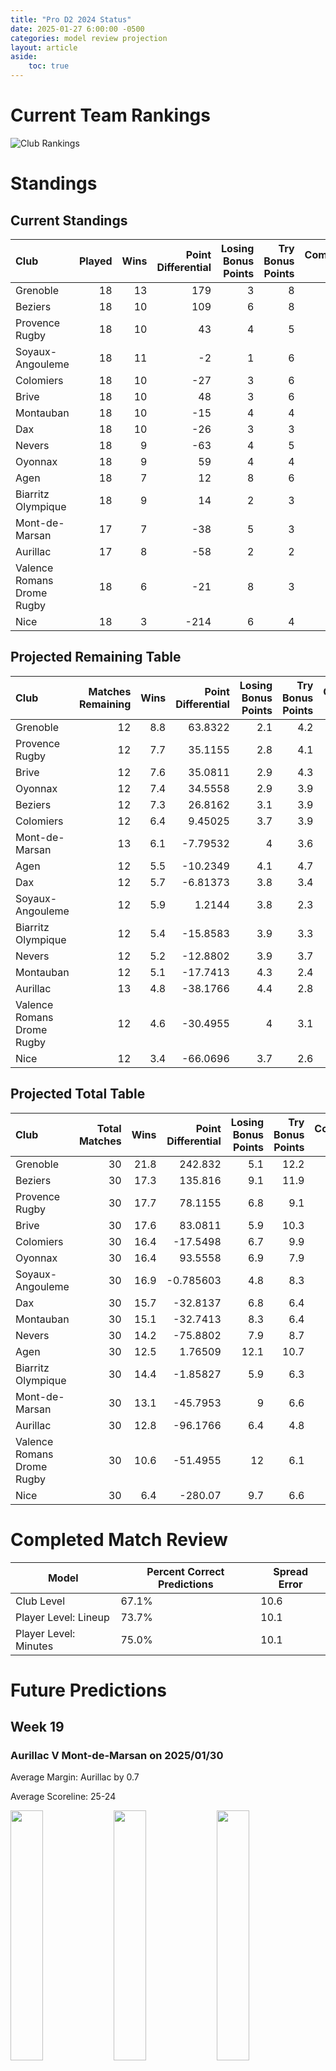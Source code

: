 ```yaml
---  
title: "Pro D2 2024 Status"  
date: 2025-01-27 6:00:00 -0500  
categories: model review projection  
layout: article  
aside:  
    toc: true  
---
```

# Current Team Rankings


![Club Rankings](plots/rankings_Pro-D2-2024.png)
# Standings

## Current Standings


| Club                       |   Played |   Wins |   Point Differential |   Losing Bonus Points |   Try Bonus Points |   Competition Points |
|:---------------------------|---------:|-------:|---------------------:|----------------------:|-------------------:|---------------------:|
| Grenoble                   |       18 |     13 |                  179 |                     3 |                  8 |                   63 |
| Beziers                    |       18 |     10 |                  109 |                     6 |                  8 |                   54 |
| Provence Rugby             |       18 |     10 |                   43 |                     4 |                  5 |                   51 |
| Soyaux-Angouleme           |       18 |     11 |                   -2 |                     1 |                  6 |                   51 |
| Colomiers                  |       18 |     10 |                  -27 |                     3 |                  6 |                   51 |
| Brive                      |       18 |     10 |                   48 |                     3 |                  6 |                   49 |
| Montauban                  |       18 |     10 |                  -15 |                     4 |                  4 |                   48 |
| Dax                        |       18 |     10 |                  -26 |                     3 |                  3 |                   46 |
| Nevers                     |       18 |      9 |                  -63 |                     4 |                  5 |                   45 |
| Oyonnax                    |       18 |      9 |                   59 |                     4 |                  4 |                   44 |
| Agen                       |       18 |      7 |                   12 |                     8 |                  6 |                   42 |
| Biarritz Olympique         |       18 |      9 |                   14 |                     2 |                  3 |                   41 |
| Mont-de-Marsan             |       17 |      7 |                  -38 |                     5 |                  3 |                   36 |
| Aurillac                   |       17 |      8 |                  -58 |                     2 |                  2 |                   36 |
| Valence Romans Drome Rugby |       18 |      6 |                  -21 |                     8 |                  3 |                   35 |
| Nice                       |       18 |      3 |                 -214 |                     6 |                  4 |                   22 |



## Projected Remaining Table


| Club                       |   Matches Remaining |   Wins |   Point Differential |   Losing Bonus Points |   Try Bonus Points |   Competition Points |
|:---------------------------|--------------------:|-------:|---------------------:|----------------------:|-------------------:|---------------------:|
| Grenoble                   |                  12 |    8.8 |             63.8322  |                   2.1 |                4.2 |                 41.5 |
| Provence Rugby             |                  12 |    7.7 |             35.1155  |                   2.8 |                4.1 |                 37.8 |
| Brive                      |                  12 |    7.6 |             35.0811  |                   2.9 |                4.3 |                 37.8 |
| Oyonnax                    |                  12 |    7.4 |             34.5558  |                   2.9 |                3.9 |                 36.6 |
| Beziers                    |                  12 |    7.3 |             26.8162  |                   3.1 |                3.9 |                 36   |
| Colomiers                  |                  12 |    6.4 |              9.45025 |                   3.7 |                3.9 |                 33   |
| Mont-de-Marsan             |                  13 |    6.1 |             -7.79532 |                   4   |                3.6 |                 32.2 |
| Agen                       |                  12 |    5.5 |            -10.2349  |                   4.1 |                4.7 |                 30.9 |
| Dax                        |                  12 |    5.7 |             -6.81373 |                   3.8 |                3.4 |                 29.8 |
| Soyaux-Angouleme           |                  12 |    5.9 |              1.2144  |                   3.8 |                2.3 |                 29.6 |
| Biarritz Olympique         |                  12 |    5.4 |            -15.8583  |                   3.9 |                3.3 |                 28.8 |
| Nevers                     |                  12 |    5.2 |            -12.8802  |                   3.9 |                3.7 |                 28.5 |
| Montauban                  |                  12 |    5.1 |            -17.7413  |                   4.3 |                2.4 |                 27   |
| Aurillac                   |                  13 |    4.8 |            -38.1766  |                   4.4 |                2.8 |                 26.6 |
| Valence Romans Drome Rugby |                  12 |    4.6 |            -30.4955  |                   4   |                3.1 |                 25.4 |
| Nice                       |                  12 |    3.4 |            -66.0696  |                   3.7 |                2.6 |                 19.9 |



## Projected Total Table


| Club                       |   Total Matches |   Wins |   Point Differential |   Losing Bonus Points |   Try Bonus Points |   Competition Points |
|:---------------------------|----------------:|-------:|---------------------:|----------------------:|-------------------:|---------------------:|
| Grenoble                   |              30 |   21.8 |           242.832    |                   5.1 |               12.2 |                104.5 |
| Beziers                    |              30 |   17.3 |           135.816    |                   9.1 |               11.9 |                 90   |
| Provence Rugby             |              30 |   17.7 |            78.1155   |                   6.8 |                9.1 |                 88.8 |
| Brive                      |              30 |   17.6 |            83.0811   |                   5.9 |               10.3 |                 86.8 |
| Colomiers                  |              30 |   16.4 |           -17.5498   |                   6.7 |                9.9 |                 84   |
| Oyonnax                    |              30 |   16.4 |            93.5558   |                   6.9 |                7.9 |                 80.6 |
| Soyaux-Angouleme           |              30 |   16.9 |            -0.785603 |                   4.8 |                8.3 |                 80.6 |
| Dax                        |              30 |   15.7 |           -32.8137   |                   6.8 |                6.4 |                 75.8 |
| Montauban                  |              30 |   15.1 |           -32.7413   |                   8.3 |                6.4 |                 75   |
| Nevers                     |              30 |   14.2 |           -75.8802   |                   7.9 |                8.7 |                 73.5 |
| Agen                       |              30 |   12.5 |             1.76509  |                  12.1 |               10.7 |                 72.9 |
| Biarritz Olympique         |              30 |   14.4 |            -1.85827  |                   5.9 |                6.3 |                 69.8 |
| Mont-de-Marsan             |              30 |   13.1 |           -45.7953   |                   9   |                6.6 |                 68.2 |
| Aurillac                   |              30 |   12.8 |           -96.1766   |                   6.4 |                4.8 |                 62.6 |
| Valence Romans Drome Rugby |              30 |   10.6 |           -51.4955   |                  12   |                6.1 |                 60.4 |
| Nice                       |              30 |    6.4 |          -280.07     |                   9.7 |                6.6 |                 41.9 |



# Completed Match Review


| Model | Percent Correct Predictions | Spread Error |
| ------ | ------ | ------ |
| Club Level | 67.1% | 10.6 |
| Player Level: Lineup | 73.7% | 10.1 |
| Player Level: Minutes | 75.0% | 10.1 |


# Future Predictions

## Week 19

### Aurillac V Mont-de-Marsan on 2025/01/30


Average Margin: Aurillac by 0.7

Average Scoreline: 25-24

<p float="left">
<img src="plots/performances_2025-01-30-Aurillac_V_Mont-de-Marsan.png" width="32%" />
<img src="plots/resultbar_2025-01-30-Aurillac_V_Mont-de-Marsan.png" width="32%" />
<img src="plots/spreads_2025-01-30-Aurillac_V_Mont-de-Marsan.png" width="32%" />
</p>

## Week 20

### Biarritz Olympique V Mont-de-Marsan on 2025/02/06


Average Margin: Biarritz Olympique by 2.7

Average Scoreline: 26-23

<p float="left">
<img src="plots/performances_2025-02-06-BiarritzOlympique_V_Mont-de-Marsan.png" width="32%" />
<img src="plots/resultbar_2025-02-06-BiarritzOlympique_V_Mont-de-Marsan.png" width="32%" />
<img src="plots/spreads_2025-02-06-BiarritzOlympique_V_Mont-de-Marsan.png" width="32%" />
</p>

### Colomiers V Grenoble on 2025/02/07


Average Margin: Grenoble by 1.1

Average Scoreline: 33-31

<p float="left">
<img src="plots/performances_2025-02-07-Colomiers_V_Grenoble.png" width="32%" />
<img src="plots/resultbar_2025-02-07-Colomiers_V_Grenoble.png" width="32%" />
<img src="plots/spreads_2025-02-07-Colomiers_V_Grenoble.png" width="32%" />
</p>

### Brive V Soyaux-Angouleme on 2025/02/07


Average Margin: Brive by 6.3

Average Scoreline: 30-24

<p float="left">
<img src="plots/performances_2025-02-07-Brive_V_Soyaux-Angouleme.png" width="32%" />
<img src="plots/resultbar_2025-02-07-Brive_V_Soyaux-Angouleme.png" width="32%" />
<img src="plots/spreads_2025-02-07-Brive_V_Soyaux-Angouleme.png" width="32%" />
</p>

### Beziers V Oyonnax on 2025/02/07


Average Margin: Beziers by 3.7

Average Scoreline: 28-24

<p float="left">
<img src="plots/performances_2025-02-07-Beziers_V_Oyonnax.png" width="32%" />
<img src="plots/resultbar_2025-02-07-Beziers_V_Oyonnax.png" width="32%" />
<img src="plots/spreads_2025-02-07-Beziers_V_Oyonnax.png" width="32%" />
</p>

### Montauban V Agen on 2025/02/07


Average Margin: Montauban by 2.4

Average Scoreline: 31-29

<p float="left">
<img src="plots/performances_2025-02-07-Montauban_V_Agen.png" width="32%" />
<img src="plots/resultbar_2025-02-07-Montauban_V_Agen.png" width="32%" />
<img src="plots/spreads_2025-02-07-Montauban_V_Agen.png" width="32%" />
</p>

### Provence Rugby V Nevers on 2025/02/07


Average Margin: Provence Rugby by 7.7

Average Scoreline: 29-21

<p float="left">
<img src="plots/performances_2025-02-07-ProvenceRugby_V_Nevers.png" width="32%" />
<img src="plots/resultbar_2025-02-07-ProvenceRugby_V_Nevers.png" width="32%" />
<img src="plots/spreads_2025-02-07-ProvenceRugby_V_Nevers.png" width="32%" />
</p>

### Dax V Valence Romans Drome Rugby on 2025/02/07


Average Margin: Dax by 5.3

Average Scoreline: 30-24

<p float="left">
<img src="plots/performances_2025-02-07-Dax_V_ValenceRomansDromeRugby.png" width="32%" />
<img src="plots/resultbar_2025-02-07-Dax_V_ValenceRomansDromeRugby.png" width="32%" />
<img src="plots/spreads_2025-02-07-Dax_V_ValenceRomansDromeRugby.png" width="32%" />
</p>

### Nice V Aurillac on 2025/02/07


Average Margin: Nice by 1.5

Average Scoreline: 27-25

<p float="left">
<img src="plots/performances_2025-02-07-Nice_V_Aurillac.png" width="32%" />
<img src="plots/resultbar_2025-02-07-Nice_V_Aurillac.png" width="32%" />
<img src="plots/spreads_2025-02-07-Nice_V_Aurillac.png" width="32%" />
</p>

## Week 21

### Brive V Nice on 2025/02/14


Average Margin: Brive by 11.8

Average Scoreline: 35-23

<p float="left">
<img src="plots/performances_2025-02-14-Brive_V_Nice.png" width="32%" />
<img src="plots/resultbar_2025-02-14-Brive_V_Nice.png" width="32%" />
<img src="plots/spreads_2025-02-14-Brive_V_Nice.png" width="32%" />
</p>

### Grenoble V Aurillac on 2025/02/14


Average Margin: Grenoble by 11.2

Average Scoreline: 36-25

<p float="left">
<img src="plots/performances_2025-02-14-Grenoble_V_Aurillac.png" width="32%" />
<img src="plots/resultbar_2025-02-14-Grenoble_V_Aurillac.png" width="32%" />
<img src="plots/spreads_2025-02-14-Grenoble_V_Aurillac.png" width="32%" />
</p>

### Agen V Beziers on 2025/02/14


Average Margin: Agen by 0.8

Average Scoreline: 31-30

<p float="left">
<img src="plots/performances_2025-02-14-Agen_V_Beziers.png" width="32%" />
<img src="plots/resultbar_2025-02-14-Agen_V_Beziers.png" width="32%" />
<img src="plots/spreads_2025-02-14-Agen_V_Beziers.png" width="32%" />
</p>

### Mont-de-Marsan V Provence Rugby on 2025/02/14


Average Margin: Mont-de-Marsan by 1.9

Average Scoreline: 30-29

<p float="left">
<img src="plots/performances_2025-02-14-Mont-de-Marsan_V_ProvenceRugby.png" width="32%" />
<img src="plots/resultbar_2025-02-14-Mont-de-Marsan_V_ProvenceRugby.png" width="32%" />
<img src="plots/spreads_2025-02-14-Mont-de-Marsan_V_ProvenceRugby.png" width="32%" />
</p>

### Oyonnax V Dax on 2025/02/14


Average Margin: Oyonnax by 8.1

Average Scoreline: 33-25

<p float="left">
<img src="plots/performances_2025-02-14-Oyonnax_V_Dax.png" width="32%" />
<img src="plots/resultbar_2025-02-14-Oyonnax_V_Dax.png" width="32%" />
<img src="plots/spreads_2025-02-14-Oyonnax_V_Dax.png" width="32%" />
</p>

### Montauban V Nevers on 2025/02/14


Average Margin: Montauban by 2.6

Average Scoreline: 28-25

<p float="left">
<img src="plots/performances_2025-02-14-Montauban_V_Nevers.png" width="32%" />
<img src="plots/resultbar_2025-02-14-Montauban_V_Nevers.png" width="32%" />
<img src="plots/spreads_2025-02-14-Montauban_V_Nevers.png" width="32%" />
</p>

### Soyaux-Angouleme V Colomiers on 2025/02/14


Average Margin: Soyaux-Angouleme by 4.4

Average Scoreline: 29-25

<p float="left">
<img src="plots/performances_2025-02-14-Soyaux-Angouleme_V_Colomiers.png" width="32%" />
<img src="plots/resultbar_2025-02-14-Soyaux-Angouleme_V_Colomiers.png" width="32%" />
<img src="plots/spreads_2025-02-14-Soyaux-Angouleme_V_Colomiers.png" width="32%" />
</p>

### Valence Romans Drome Rugby V Biarritz Olympique on 2025/02/14


Average Margin: Valence Romans Drome Rugby by 3.8

Average Scoreline: 31-27

<p float="left">
<img src="plots/performances_2025-02-14-ValenceRomansDromeRugby_V_BiarritzOlympique.png" width="32%" />
<img src="plots/resultbar_2025-02-14-ValenceRomansDromeRugby_V_BiarritzOlympique.png" width="32%" />
<img src="plots/spreads_2025-02-14-ValenceRomansDromeRugby_V_BiarritzOlympique.png" width="32%" />
</p>

## Week 22

### Colomiers V Mont-de-Marsan on 2025/02/21


Average Margin: Colomiers by 3.9

Average Scoreline: 29-25

<p float="left">
<img src="plots/performances_2025-02-21-Colomiers_V_Mont-de-Marsan.png" width="32%" />
<img src="plots/resultbar_2025-02-21-Colomiers_V_Mont-de-Marsan.png" width="32%" />
<img src="plots/spreads_2025-02-21-Colomiers_V_Mont-de-Marsan.png" width="32%" />
</p>

### Beziers V Valence Romans Drome Rugby on 2025/02/21


Average Margin: Beziers by 7.9

Average Scoreline: 31-23

<p float="left">
<img src="plots/performances_2025-02-21-Beziers_V_ValenceRomansDromeRugby.png" width="32%" />
<img src="plots/resultbar_2025-02-21-Beziers_V_ValenceRomansDromeRugby.png" width="32%" />
<img src="plots/spreads_2025-02-21-Beziers_V_ValenceRomansDromeRugby.png" width="32%" />
</p>

### Aurillac V Agen on 2025/02/21


Average Margin: Aurillac by 1.5

Average Scoreline: 28-27

<p float="left">
<img src="plots/performances_2025-02-21-Aurillac_V_Agen.png" width="32%" />
<img src="plots/resultbar_2025-02-21-Aurillac_V_Agen.png" width="32%" />
<img src="plots/spreads_2025-02-21-Aurillac_V_Agen.png" width="32%" />
</p>

### Biarritz Olympique V Brive on 2025/02/21


Average Margin: Brive by 0.2

Average Scoreline: 28-27

<p float="left">
<img src="plots/performances_2025-02-21-BiarritzOlympique_V_Brive.png" width="32%" />
<img src="plots/resultbar_2025-02-21-BiarritzOlympique_V_Brive.png" width="32%" />
<img src="plots/spreads_2025-02-21-BiarritzOlympique_V_Brive.png" width="32%" />
</p>

### Provence Rugby V Soyaux-Angouleme on 2025/02/21


Average Margin: Provence Rugby by 6.2

Average Scoreline: 27-21

<p float="left">
<img src="plots/performances_2025-02-21-ProvenceRugby_V_Soyaux-Angouleme.png" width="32%" />
<img src="plots/resultbar_2025-02-21-ProvenceRugby_V_Soyaux-Angouleme.png" width="32%" />
<img src="plots/spreads_2025-02-21-ProvenceRugby_V_Soyaux-Angouleme.png" width="32%" />
</p>

### Dax V Grenoble on 2025/02/21


Average Margin: Grenoble by 2.2

Average Scoreline: 34-32

<p float="left">
<img src="plots/performances_2025-02-21-Dax_V_Grenoble.png" width="32%" />
<img src="plots/resultbar_2025-02-21-Dax_V_Grenoble.png" width="32%" />
<img src="plots/spreads_2025-02-21-Dax_V_Grenoble.png" width="32%" />
</p>

### Nevers V Oyonnax on 2025/02/21


Average Margin: Nevers by 0.3

Average Scoreline: 25-24

<p float="left">
<img src="plots/performances_2025-02-21-Nevers_V_Oyonnax.png" width="32%" />
<img src="plots/resultbar_2025-02-21-Nevers_V_Oyonnax.png" width="32%" />
<img src="plots/spreads_2025-02-21-Nevers_V_Oyonnax.png" width="32%" />
</p>

### Nice V Montauban on 2025/02/21


Average Margin: Nice by 0.9

Average Scoreline: 28-27

<p float="left">
<img src="plots/performances_2025-02-21-Nice_V_Montauban.png" width="32%" />
<img src="plots/resultbar_2025-02-21-Nice_V_Montauban.png" width="32%" />
<img src="plots/spreads_2025-02-21-Nice_V_Montauban.png" width="32%" />
</p>

## Week 23

### Montauban V Provence Rugby on 2025/02/28


Average Margin: Provence Rugby by 1.0

Average Scoreline: 27-26

<p float="left">
<img src="plots/performances_2025-02-28-Montauban_V_ProvenceRugby.png" width="32%" />
<img src="plots/resultbar_2025-02-28-Montauban_V_ProvenceRugby.png" width="32%" />
<img src="plots/spreads_2025-02-28-Montauban_V_ProvenceRugby.png" width="32%" />
</p>

### Dax V Nevers on 2025/02/28


Average Margin: Dax by 3.2

Average Scoreline: 23-20

<p float="left">
<img src="plots/performances_2025-02-28-Dax_V_Nevers.png" width="32%" />
<img src="plots/resultbar_2025-02-28-Dax_V_Nevers.png" width="32%" />
<img src="plots/spreads_2025-02-28-Dax_V_Nevers.png" width="32%" />
</p>

### Agen V Valence Romans Drome Rugby on 2025/02/28


Average Margin: Agen by 5.2

Average Scoreline: 31-26

<p float="left">
<img src="plots/performances_2025-02-28-Agen_V_ValenceRomansDromeRugby.png" width="32%" />
<img src="plots/resultbar_2025-02-28-Agen_V_ValenceRomansDromeRugby.png" width="32%" />
<img src="plots/spreads_2025-02-28-Agen_V_ValenceRomansDromeRugby.png" width="32%" />
</p>

### Soyaux-Angouleme V Aurillac on 2025/02/28


Average Margin: Soyaux-Angouleme by 6.6

Average Scoreline: 29-22

<p float="left">
<img src="plots/performances_2025-02-28-Soyaux-Angouleme_V_Aurillac.png" width="32%" />
<img src="plots/resultbar_2025-02-28-Soyaux-Angouleme_V_Aurillac.png" width="32%" />
<img src="plots/spreads_2025-02-28-Soyaux-Angouleme_V_Aurillac.png" width="32%" />
</p>

### Grenoble V Beziers on 2025/02/28


Average Margin: Grenoble by 6.0

Average Scoreline: 29-23

<p float="left">
<img src="plots/performances_2025-02-28-Grenoble_V_Beziers.png" width="32%" />
<img src="plots/resultbar_2025-02-28-Grenoble_V_Beziers.png" width="32%" />
<img src="plots/spreads_2025-02-28-Grenoble_V_Beziers.png" width="32%" />
</p>

### Oyonnax V Biarritz Olympique on 2025/02/28


Average Margin: Oyonnax by 8.5

Average Scoreline: 36-27

<p float="left">
<img src="plots/performances_2025-02-28-Oyonnax_V_BiarritzOlympique.png" width="32%" />
<img src="plots/resultbar_2025-02-28-Oyonnax_V_BiarritzOlympique.png" width="32%" />
<img src="plots/spreads_2025-02-28-Oyonnax_V_BiarritzOlympique.png" width="32%" />
</p>

### Colomiers V Brive on 2025/02/28


Average Margin: Colomiers by 2.0

Average Scoreline: 28-26

<p float="left">
<img src="plots/performances_2025-02-28-Colomiers_V_Brive.png" width="32%" />
<img src="plots/resultbar_2025-02-28-Colomiers_V_Brive.png" width="32%" />
<img src="plots/spreads_2025-02-28-Colomiers_V_Brive.png" width="32%" />
</p>

### Mont-de-Marsan V Nice on 2025/02/28


Average Margin: Mont-de-Marsan by 9.3

Average Scoreline: 34-24

<p float="left">
<img src="plots/performances_2025-02-28-Mont-de-Marsan_V_Nice.png" width="32%" />
<img src="plots/resultbar_2025-02-28-Mont-de-Marsan_V_Nice.png" width="32%" />
<img src="plots/spreads_2025-02-28-Mont-de-Marsan_V_Nice.png" width="32%" />
</p>

## Week 24

### Beziers V Nevers on 2025/03/07


Average Margin: Beziers by 6.5

Average Scoreline: 31-24

<p float="left">
<img src="plots/performances_2025-03-07-Beziers_V_Nevers.png" width="32%" />
<img src="plots/resultbar_2025-03-07-Beziers_V_Nevers.png" width="32%" />
<img src="plots/spreads_2025-03-07-Beziers_V_Nevers.png" width="32%" />
</p>

### Provence Rugby V Colomiers on 2025/03/07


Average Margin: Provence Rugby by 5.9

Average Scoreline: 33-27

<p float="left">
<img src="plots/performances_2025-03-07-ProvenceRugby_V_Colomiers.png" width="32%" />
<img src="plots/resultbar_2025-03-07-ProvenceRugby_V_Colomiers.png" width="32%" />
<img src="plots/spreads_2025-03-07-ProvenceRugby_V_Colomiers.png" width="32%" />
</p>

### Soyaux-Angouleme V Grenoble on 2025/03/07


Average Margin: Grenoble by 1.0

Average Scoreline: 32-31

<p float="left">
<img src="plots/performances_2025-03-07-Soyaux-Angouleme_V_Grenoble.png" width="32%" />
<img src="plots/resultbar_2025-03-07-Soyaux-Angouleme_V_Grenoble.png" width="32%" />
<img src="plots/spreads_2025-03-07-Soyaux-Angouleme_V_Grenoble.png" width="32%" />
</p>

### Oyonnax V Montauban on 2025/03/07


Average Margin: Oyonnax by 9.5

Average Scoreline: 38-28

<p float="left">
<img src="plots/performances_2025-03-07-Oyonnax_V_Montauban.png" width="32%" />
<img src="plots/resultbar_2025-03-07-Oyonnax_V_Montauban.png" width="32%" />
<img src="plots/spreads_2025-03-07-Oyonnax_V_Montauban.png" width="32%" />
</p>

### Brive V Mont-de-Marsan on 2025/03/07


Average Margin: Brive by 7.0

Average Scoreline: 37-30

<p float="left">
<img src="plots/performances_2025-03-07-Brive_V_Mont-de-Marsan.png" width="32%" />
<img src="plots/resultbar_2025-03-07-Brive_V_Mont-de-Marsan.png" width="32%" />
<img src="plots/spreads_2025-03-07-Brive_V_Mont-de-Marsan.png" width="32%" />
</p>

### Biarritz Olympique V Dax on 2025/03/07


Average Margin: Biarritz Olympique by 2.7

Average Scoreline: 28-26

<p float="left">
<img src="plots/performances_2025-03-07-BiarritzOlympique_V_Dax.png" width="32%" />
<img src="plots/resultbar_2025-03-07-BiarritzOlympique_V_Dax.png" width="32%" />
<img src="plots/spreads_2025-03-07-BiarritzOlympique_V_Dax.png" width="32%" />
</p>

### Nice V Agen on 2025/03/07


Average Margin: Agen by 0.8

Average Scoreline: 32-31

<p float="left">
<img src="plots/performances_2025-03-07-Nice_V_Agen.png" width="32%" />
<img src="plots/resultbar_2025-03-07-Nice_V_Agen.png" width="32%" />
<img src="plots/spreads_2025-03-07-Nice_V_Agen.png" width="32%" />
</p>

### Valence Romans Drome Rugby V Aurillac on 2025/03/07


Average Margin: Valence Romans Drome Rugby by 4.8

Average Scoreline: 29-24

<p float="left">
<img src="plots/performances_2025-03-07-ValenceRomansDromeRugby_V_Aurillac.png" width="32%" />
<img src="plots/resultbar_2025-03-07-ValenceRomansDromeRugby_V_Aurillac.png" width="32%" />
<img src="plots/spreads_2025-03-07-ValenceRomansDromeRugby_V_Aurillac.png" width="32%" />
</p>

## Week 25

### Nevers V Nice on 2025/03/28


Average Margin: Nevers by 8.9

Average Scoreline: 36-27

<p float="left">
<img src="plots/performances_2025-03-28-Nevers_V_Nice.png" width="32%" />
<img src="plots/resultbar_2025-03-28-Nevers_V_Nice.png" width="32%" />
<img src="plots/spreads_2025-03-28-Nevers_V_Nice.png" width="32%" />
</p>

### Valence Romans Drome Rugby V Provence Rugby on 2025/03/28


Average Margin: Provence Rugby by 0.8

Average Scoreline: 28-27

<p float="left">
<img src="plots/performances_2025-03-28-ValenceRomansDromeRugby_V_ProvenceRugby.png" width="32%" />
<img src="plots/resultbar_2025-03-28-ValenceRomansDromeRugby_V_ProvenceRugby.png" width="32%" />
<img src="plots/spreads_2025-03-28-ValenceRomansDromeRugby_V_ProvenceRugby.png" width="32%" />
</p>

### Dax V Beziers on 2025/03/28


Average Margin: Dax by 0.9

Average Scoreline: 28-27

<p float="left">
<img src="plots/performances_2025-03-28-Dax_V_Beziers.png" width="32%" />
<img src="plots/resultbar_2025-03-28-Dax_V_Beziers.png" width="32%" />
<img src="plots/spreads_2025-03-28-Dax_V_Beziers.png" width="32%" />
</p>

### Montauban V Brive on 2025/03/28


Average Margin: Brive by 1.5

Average Scoreline: 29-27

<p float="left">
<img src="plots/performances_2025-03-28-Montauban_V_Brive.png" width="32%" />
<img src="plots/resultbar_2025-03-28-Montauban_V_Brive.png" width="32%" />
<img src="plots/spreads_2025-03-28-Montauban_V_Brive.png" width="32%" />
</p>

### Mont-de-Marsan V Soyaux-Angouleme on 2025/03/28


Average Margin: Mont-de-Marsan by 3.9

Average Scoreline: 29-25

<p float="left">
<img src="plots/performances_2025-03-28-Mont-de-Marsan_V_Soyaux-Angouleme.png" width="32%" />
<img src="plots/resultbar_2025-03-28-Mont-de-Marsan_V_Soyaux-Angouleme.png" width="32%" />
<img src="plots/spreads_2025-03-28-Mont-de-Marsan_V_Soyaux-Angouleme.png" width="32%" />
</p>

### Agen V Grenoble on 2025/03/28


Average Margin: Grenoble by 2.7

Average Scoreline: 33-30

<p float="left">
<img src="plots/performances_2025-03-28-Agen_V_Grenoble.png" width="32%" />
<img src="plots/resultbar_2025-03-28-Agen_V_Grenoble.png" width="32%" />
<img src="plots/spreads_2025-03-28-Agen_V_Grenoble.png" width="32%" />
</p>

### Colomiers V Oyonnax on 2025/03/28


Average Margin: Colomiers by 1.1

Average Scoreline: 26-25

<p float="left">
<img src="plots/performances_2025-03-28-Colomiers_V_Oyonnax.png" width="32%" />
<img src="plots/resultbar_2025-03-28-Colomiers_V_Oyonnax.png" width="32%" />
<img src="plots/spreads_2025-03-28-Colomiers_V_Oyonnax.png" width="32%" />
</p>

### Aurillac V Biarritz Olympique on 2025/03/28


Average Margin: Aurillac by 2.8

Average Scoreline: 27-24

<p float="left">
<img src="plots/performances_2025-03-28-Aurillac_V_BiarritzOlympique.png" width="32%" />
<img src="plots/resultbar_2025-03-28-Aurillac_V_BiarritzOlympique.png" width="32%" />
<img src="plots/spreads_2025-03-28-Aurillac_V_BiarritzOlympique.png" width="32%" />
</p>

## Week 26

### Brive V Valence Romans Drome Rugby on 2025/04/04


Average Margin: Brive by 7.9

Average Scoreline: 37-29

<p float="left">
<img src="plots/performances_2025-04-04-Brive_V_ValenceRomansDromeRugby.png" width="32%" />
<img src="plots/resultbar_2025-04-04-Brive_V_ValenceRomansDromeRugby.png" width="32%" />
<img src="plots/spreads_2025-04-04-Brive_V_ValenceRomansDromeRugby.png" width="32%" />
</p>

### Biarritz Olympique V Montauban on 2025/04/04


Average Margin: Biarritz Olympique by 4.5

Average Scoreline: 32-28

<p float="left">
<img src="plots/performances_2025-04-04-BiarritzOlympique_V_Montauban.png" width="32%" />
<img src="plots/resultbar_2025-04-04-BiarritzOlympique_V_Montauban.png" width="32%" />
<img src="plots/spreads_2025-04-04-BiarritzOlympique_V_Montauban.png" width="32%" />
</p>

### Oyonnax V Agen on 2025/04/04


Average Margin: Oyonnax by 7.9

Average Scoreline: 38-30

<p float="left">
<img src="plots/performances_2025-04-04-Oyonnax_V_Agen.png" width="32%" />
<img src="plots/resultbar_2025-04-04-Oyonnax_V_Agen.png" width="32%" />
<img src="plots/spreads_2025-04-04-Oyonnax_V_Agen.png" width="32%" />
</p>

### Beziers V Aurillac on 2025/04/04


Average Margin: Beziers by 9.4

Average Scoreline: 38-28

<p float="left">
<img src="plots/performances_2025-04-04-Beziers_V_Aurillac.png" width="32%" />
<img src="plots/resultbar_2025-04-04-Beziers_V_Aurillac.png" width="32%" />
<img src="plots/spreads_2025-04-04-Beziers_V_Aurillac.png" width="32%" />
</p>

### Soyaux-Angouleme V Nice on 2025/04/04


Average Margin: Soyaux-Angouleme by 9.5

Average Scoreline: 39-30

<p float="left">
<img src="plots/performances_2025-04-04-Soyaux-Angouleme_V_Nice.png" width="32%" />
<img src="plots/resultbar_2025-04-04-Soyaux-Angouleme_V_Nice.png" width="32%" />
<img src="plots/spreads_2025-04-04-Soyaux-Angouleme_V_Nice.png" width="32%" />
</p>

### Provence Rugby V Dax on 2025/04/04


Average Margin: Provence Rugby by 7.2

Average Scoreline: 34-27

<p float="left">
<img src="plots/performances_2025-04-04-ProvenceRugby_V_Dax.png" width="32%" />
<img src="plots/resultbar_2025-04-04-ProvenceRugby_V_Dax.png" width="32%" />
<img src="plots/spreads_2025-04-04-ProvenceRugby_V_Dax.png" width="32%" />
</p>

### Grenoble V Mont-de-Marsan on 2025/04/04


Average Margin: Grenoble by 9.8

Average Scoreline: 38-28

<p float="left">
<img src="plots/performances_2025-04-04-Grenoble_V_Mont-de-Marsan.png" width="32%" />
<img src="plots/resultbar_2025-04-04-Grenoble_V_Mont-de-Marsan.png" width="32%" />
<img src="plots/spreads_2025-04-04-Grenoble_V_Mont-de-Marsan.png" width="32%" />
</p>

### Colomiers V Nevers on 2025/04/04


Average Margin: Colomiers by 4.4

Average Scoreline: 30-25

<p float="left">
<img src="plots/performances_2025-04-04-Colomiers_V_Nevers.png" width="32%" />
<img src="plots/resultbar_2025-04-04-Colomiers_V_Nevers.png" width="32%" />
<img src="plots/spreads_2025-04-04-Colomiers_V_Nevers.png" width="32%" />
</p>

## Week 27

### Aurillac V Colomiers on 2025/04/11


Average Margin: Aurillac by 0.6

Average Scoreline: 27-27

<p float="left">
<img src="plots/performances_2025-04-11-Aurillac_V_Colomiers.png" width="32%" />
<img src="plots/resultbar_2025-04-11-Aurillac_V_Colomiers.png" width="32%" />
<img src="plots/spreads_2025-04-11-Aurillac_V_Colomiers.png" width="32%" />
</p>

### Nice V Biarritz Olympique on 2025/04/11


Average Margin: Biarritz Olympique by 0.2

Average Scoreline: 31-31

<p float="left">
<img src="plots/performances_2025-04-11-Nice_V_BiarritzOlympique.png" width="32%" />
<img src="plots/resultbar_2025-04-11-Nice_V_BiarritzOlympique.png" width="32%" />
<img src="plots/spreads_2025-04-11-Nice_V_BiarritzOlympique.png" width="32%" />
</p>

### Valence Romans Drome Rugby V Grenoble on 2025/04/11


Average Margin: Grenoble by 3.3

Average Scoreline: 31-28

<p float="left">
<img src="plots/performances_2025-04-11-ValenceRomansDromeRugby_V_Grenoble.png" width="32%" />
<img src="plots/resultbar_2025-04-11-ValenceRomansDromeRugby_V_Grenoble.png" width="32%" />
<img src="plots/spreads_2025-04-11-ValenceRomansDromeRugby_V_Grenoble.png" width="32%" />
</p>

### Provence Rugby V Beziers on 2025/04/11


Average Margin: Provence Rugby by 4.0

Average Scoreline: 28-24

<p float="left">
<img src="plots/performances_2025-04-11-ProvenceRugby_V_Beziers.png" width="32%" />
<img src="plots/resultbar_2025-04-11-ProvenceRugby_V_Beziers.png" width="32%" />
<img src="plots/spreads_2025-04-11-ProvenceRugby_V_Beziers.png" width="32%" />
</p>

### Agen V Brive on 2025/04/11


Average Margin: Agen by 0.2

Average Scoreline: 26-26

<p float="left">
<img src="plots/performances_2025-04-11-Agen_V_Brive.png" width="32%" />
<img src="plots/resultbar_2025-04-11-Agen_V_Brive.png" width="32%" />
<img src="plots/spreads_2025-04-11-Agen_V_Brive.png" width="32%" />
</p>

### Montauban V Dax on 2025/04/11


Average Margin: Montauban by 2.7

Average Scoreline: 30-27

<p float="left">
<img src="plots/performances_2025-04-11-Montauban_V_Dax.png" width="32%" />
<img src="plots/resultbar_2025-04-11-Montauban_V_Dax.png" width="32%" />
<img src="plots/spreads_2025-04-11-Montauban_V_Dax.png" width="32%" />
</p>

### Mont-de-Marsan V Oyonnax on 2025/04/11


Average Margin: Mont-de-Marsan by 0.8

Average Scoreline: 31-31

<p float="left">
<img src="plots/performances_2025-04-11-Mont-de-Marsan_V_Oyonnax.png" width="32%" />
<img src="plots/resultbar_2025-04-11-Mont-de-Marsan_V_Oyonnax.png" width="32%" />
<img src="plots/spreads_2025-04-11-Mont-de-Marsan_V_Oyonnax.png" width="32%" />
</p>

### Nevers V Soyaux-Angouleme on 2025/04/11


Average Margin: Nevers by 3.1

Average Scoreline: 29-26

<p float="left">
<img src="plots/performances_2025-04-11-Nevers_V_Soyaux-Angouleme.png" width="32%" />
<img src="plots/resultbar_2025-04-11-Nevers_V_Soyaux-Angouleme.png" width="32%" />
<img src="plots/spreads_2025-04-11-Nevers_V_Soyaux-Angouleme.png" width="32%" />
</p>

## Week 28

### Oyonnax V Valence Romans Drome Rugby on 2025/04/18


Average Margin: Oyonnax by 8.8

Average Scoreline: 39-30

<p float="left">
<img src="plots/performances_2025-04-18-Oyonnax_V_ValenceRomansDromeRugby.png" width="32%" />
<img src="plots/resultbar_2025-04-18-Oyonnax_V_ValenceRomansDromeRugby.png" width="32%" />
<img src="plots/spreads_2025-04-18-Oyonnax_V_ValenceRomansDromeRugby.png" width="32%" />
</p>

### Soyaux-Angouleme V Montauban on 2025/04/18


Average Margin: Soyaux-Angouleme by 5.7

Average Scoreline: 32-26

<p float="left">
<img src="plots/performances_2025-04-18-Soyaux-Angouleme_V_Montauban.png" width="32%" />
<img src="plots/resultbar_2025-04-18-Soyaux-Angouleme_V_Montauban.png" width="32%" />
<img src="plots/spreads_2025-04-18-Soyaux-Angouleme_V_Montauban.png" width="32%" />
</p>

### Nevers V Biarritz Olympique on 2025/04/18


Average Margin: Nevers by 5.4

Average Scoreline: 32-26

<p float="left">
<img src="plots/performances_2025-04-18-Nevers_V_BiarritzOlympique.png" width="32%" />
<img src="plots/resultbar_2025-04-18-Nevers_V_BiarritzOlympique.png" width="32%" />
<img src="plots/spreads_2025-04-18-Nevers_V_BiarritzOlympique.png" width="32%" />
</p>

### Colomiers V Agen on 2025/04/18


Average Margin: Colomiers by 5.0

Average Scoreline: 35-30

<p float="left">
<img src="plots/performances_2025-04-18-Colomiers_V_Agen.png" width="32%" />
<img src="plots/resultbar_2025-04-18-Colomiers_V_Agen.png" width="32%" />
<img src="plots/spreads_2025-04-18-Colomiers_V_Agen.png" width="32%" />
</p>

### Brive V Provence Rugby on 2025/04/18


Average Margin: Brive by 3.7

Average Scoreline: 28-24

<p float="left">
<img src="plots/performances_2025-04-18-Brive_V_ProvenceRugby.png" width="32%" />
<img src="plots/resultbar_2025-04-18-Brive_V_ProvenceRugby.png" width="32%" />
<img src="plots/spreads_2025-04-18-Brive_V_ProvenceRugby.png" width="32%" />
</p>

### Grenoble V Nice on 2025/04/18


Average Margin: Grenoble by 13.0

Average Scoreline: 42-29

<p float="left">
<img src="plots/performances_2025-04-18-Grenoble_V_Nice.png" width="32%" />
<img src="plots/resultbar_2025-04-18-Grenoble_V_Nice.png" width="32%" />
<img src="plots/spreads_2025-04-18-Grenoble_V_Nice.png" width="32%" />
</p>

### Dax V Aurillac on 2025/04/18


Average Margin: Dax by 6.0

Average Scoreline: 33-27

<p float="left">
<img src="plots/performances_2025-04-18-Dax_V_Aurillac.png" width="32%" />
<img src="plots/resultbar_2025-04-18-Dax_V_Aurillac.png" width="32%" />
<img src="plots/spreads_2025-04-18-Dax_V_Aurillac.png" width="32%" />
</p>

### Beziers V Mont-de-Marsan on 2025/04/18


Average Margin: Beziers by 6.0

Average Scoreline: 34-28

<p float="left">
<img src="plots/performances_2025-04-18-Beziers_V_Mont-de-Marsan.png" width="32%" />
<img src="plots/resultbar_2025-04-18-Beziers_V_Mont-de-Marsan.png" width="32%" />
<img src="plots/spreads_2025-04-18-Beziers_V_Mont-de-Marsan.png" width="32%" />
</p>

## Week 29

### Grenoble V Oyonnax on 2025/04/25


Average Margin: Grenoble by 5.7

Average Scoreline: 33-28

<p float="left">
<img src="plots/performances_2025-04-25-Grenoble_V_Oyonnax.png" width="32%" />
<img src="plots/resultbar_2025-04-25-Grenoble_V_Oyonnax.png" width="32%" />
<img src="plots/spreads_2025-04-25-Grenoble_V_Oyonnax.png" width="32%" />
</p>

### Agen V Soyaux-Angouleme on 2025/04/25


Average Margin: Agen by 3.5

Average Scoreline: 28-25

<p float="left">
<img src="plots/performances_2025-04-25-Agen_V_Soyaux-Angouleme.png" width="32%" />
<img src="plots/resultbar_2025-04-25-Agen_V_Soyaux-Angouleme.png" width="32%" />
<img src="plots/spreads_2025-04-25-Agen_V_Soyaux-Angouleme.png" width="32%" />
</p>

### Valence Romans Drome Rugby V Nevers on 2025/04/25


Average Margin: Valence Romans Drome Rugby by 2.9

Average Scoreline: 24-21

<p float="left">
<img src="plots/performances_2025-04-25-ValenceRomansDromeRugby_V_Nevers.png" width="32%" />
<img src="plots/resultbar_2025-04-25-ValenceRomansDromeRugby_V_Nevers.png" width="32%" />
<img src="plots/spreads_2025-04-25-ValenceRomansDromeRugby_V_Nevers.png" width="32%" />
</p>

### Biarritz Olympique V Beziers on 2025/04/25


Average Margin: Beziers by 0.0

Average Scoreline: 31-31

<p float="left">
<img src="plots/performances_2025-04-25-BiarritzOlympique_V_Beziers.png" width="32%" />
<img src="plots/resultbar_2025-04-25-BiarritzOlympique_V_Beziers.png" width="32%" />
<img src="plots/spreads_2025-04-25-BiarritzOlympique_V_Beziers.png" width="32%" />
</p>

### Montauban V Colomiers on 2025/04/25


Average Margin: Montauban by 1.7

Average Scoreline: 28-27

<p float="left">
<img src="plots/performances_2025-04-25-Montauban_V_Colomiers.png" width="32%" />
<img src="plots/resultbar_2025-04-25-Montauban_V_Colomiers.png" width="32%" />
<img src="plots/spreads_2025-04-25-Montauban_V_Colomiers.png" width="32%" />
</p>

### Aurillac V Brive on 2025/04/25


Average Margin: Brive by 1.6

Average Scoreline: 29-27

<p float="left">
<img src="plots/performances_2025-04-25-Aurillac_V_Brive.png" width="32%" />
<img src="plots/resultbar_2025-04-25-Aurillac_V_Brive.png" width="32%" />
<img src="plots/spreads_2025-04-25-Aurillac_V_Brive.png" width="32%" />
</p>

### Mont-de-Marsan V Dax on 2025/04/25


Average Margin: Mont-de-Marsan by 4.4

Average Scoreline: 32-28

<p float="left">
<img src="plots/performances_2025-04-25-Mont-de-Marsan_V_Dax.png" width="32%" />
<img src="plots/resultbar_2025-04-25-Mont-de-Marsan_V_Dax.png" width="32%" />
<img src="plots/spreads_2025-04-25-Mont-de-Marsan_V_Dax.png" width="32%" />
</p>

### Nice V Provence Rugby on 2025/04/25


Average Margin: Provence Rugby by 4.8

Average Scoreline: 34-29

<p float="left">
<img src="plots/performances_2025-04-25-Nice_V_ProvenceRugby.png" width="32%" />
<img src="plots/resultbar_2025-04-25-Nice_V_ProvenceRugby.png" width="32%" />
<img src="plots/spreads_2025-04-25-Nice_V_ProvenceRugby.png" width="32%" />
</p>

## Week 30

### Dax V Agen on 2025/05/09


Average Margin: Dax by 3.9

Average Scoreline: 32-28

<p float="left">
<img src="plots/performances_2025-05-09-Dax_V_Agen.png" width="32%" />
<img src="plots/resultbar_2025-05-09-Dax_V_Agen.png" width="32%" />
<img src="plots/spreads_2025-05-09-Dax_V_Agen.png" width="32%" />
</p>

### Brive V Grenoble on 2025/05/09


Average Margin: Brive by 1.4

Average Scoreline: 30-28

<p float="left">
<img src="plots/performances_2025-05-09-Brive_V_Grenoble.png" width="32%" />
<img src="plots/resultbar_2025-05-09-Brive_V_Grenoble.png" width="32%" />
<img src="plots/spreads_2025-05-09-Brive_V_Grenoble.png" width="32%" />
</p>

### Montauban V Beziers on 2025/05/09


Average Margin: Beziers by 0.8

Average Scoreline: 27-27

<p float="left">
<img src="plots/performances_2025-05-09-Montauban_V_Beziers.png" width="32%" />
<img src="plots/resultbar_2025-05-09-Montauban_V_Beziers.png" width="32%" />
<img src="plots/spreads_2025-05-09-Montauban_V_Beziers.png" width="32%" />
</p>

### Nevers V Aurillac on 2025/05/09


Average Margin: Nevers by 5.9

Average Scoreline: 34-28

<p float="left">
<img src="plots/performances_2025-05-09-Nevers_V_Aurillac.png" width="32%" />
<img src="plots/resultbar_2025-05-09-Nevers_V_Aurillac.png" width="32%" />
<img src="plots/spreads_2025-05-09-Nevers_V_Aurillac.png" width="32%" />
</p>

### Mont-de-Marsan V Valence Romans Drome Rugby on 2025/05/09


Average Margin: Mont-de-Marsan by 4.7

Average Scoreline: 37-32

<p float="left">
<img src="plots/performances_2025-05-09-Mont-de-Marsan_V_ValenceRomansDromeRugby.png" width="32%" />
<img src="plots/resultbar_2025-05-09-Mont-de-Marsan_V_ValenceRomansDromeRugby.png" width="32%" />
<img src="plots/spreads_2025-05-09-Mont-de-Marsan_V_ValenceRomansDromeRugby.png" width="32%" />
</p>

### Soyaux-Angouleme V Oyonnax on 2025/05/09


Average Margin: Soyaux-Angouleme by 0.9

Average Scoreline: 32-31

<p float="left">
<img src="plots/performances_2025-05-09-Soyaux-Angouleme_V_Oyonnax.png" width="32%" />
<img src="plots/resultbar_2025-05-09-Soyaux-Angouleme_V_Oyonnax.png" width="32%" />
<img src="plots/spreads_2025-05-09-Soyaux-Angouleme_V_Oyonnax.png" width="32%" />
</p>

### Provence Rugby V Biarritz Olympique on 2025/05/09


Average Margin: Provence Rugby by 7.4

Average Scoreline: 37-30

<p float="left">
<img src="plots/performances_2025-05-09-ProvenceRugby_V_BiarritzOlympique.png" width="32%" />
<img src="plots/resultbar_2025-05-09-ProvenceRugby_V_BiarritzOlympique.png" width="32%" />
<img src="plots/spreads_2025-05-09-ProvenceRugby_V_BiarritzOlympique.png" width="32%" />
</p>

### Colomiers V Nice on 2025/05/09


Average Margin: Colomiers by 9.0

Average Scoreline: 41-32

<p float="left">
<img src="plots/performances_2025-05-09-Colomiers_V_Nice.png" width="32%" />
<img src="plots/resultbar_2025-05-09-Colomiers_V_Nice.png" width="32%" />
<img src="plots/spreads_2025-05-09-Colomiers_V_Nice.png" width="32%" />
</p>

## Week 31

### Valence Romans Drome Rugby V Soyaux-Angouleme on 2025/05/16


Average Margin: Valence Romans Drome Rugby by 2.0

Average Scoreline: 28-26

<p float="left">
<img src="plots/performances_2025-05-16-ValenceRomansDromeRugby_V_Soyaux-Angouleme.png" width="32%" />
<img src="plots/resultbar_2025-05-16-ValenceRomansDromeRugby_V_Soyaux-Angouleme.png" width="32%" />
<img src="plots/spreads_2025-05-16-ValenceRomansDromeRugby_V_Soyaux-Angouleme.png" width="32%" />
</p>

### Oyonnax V Provence Rugby on 2025/05/16


Average Margin: Oyonnax by 4.2

Average Scoreline: 27-23

<p float="left">
<img src="plots/performances_2025-05-16-Oyonnax_V_ProvenceRugby.png" width="32%" />
<img src="plots/resultbar_2025-05-16-Oyonnax_V_ProvenceRugby.png" width="32%" />
<img src="plots/spreads_2025-05-16-Oyonnax_V_ProvenceRugby.png" width="32%" />
</p>

### Agen V Mont-de-Marsan on 2025/05/16


Average Margin: Agen by 2.8

Average Scoreline: 33-30

<p float="left">
<img src="plots/performances_2025-05-16-Agen_V_Mont-de-Marsan.png" width="32%" />
<img src="plots/resultbar_2025-05-16-Agen_V_Mont-de-Marsan.png" width="32%" />
<img src="plots/spreads_2025-05-16-Agen_V_Mont-de-Marsan.png" width="32%" />
</p>

### Nice V Dax on 2025/05/16


Average Margin: Dax by 1.1

Average Scoreline: 32-31

<p float="left">
<img src="plots/performances_2025-05-16-Nice_V_Dax.png" width="32%" />
<img src="plots/resultbar_2025-05-16-Nice_V_Dax.png" width="32%" />
<img src="plots/spreads_2025-05-16-Nice_V_Dax.png" width="32%" />
</p>

### Aurillac V Montauban on 2025/05/16


Average Margin: Aurillac by 3.2

Average Scoreline: 32-29

<p float="left">
<img src="plots/performances_2025-05-16-Aurillac_V_Montauban.png" width="32%" />
<img src="plots/resultbar_2025-05-16-Aurillac_V_Montauban.png" width="32%" />
<img src="plots/spreads_2025-05-16-Aurillac_V_Montauban.png" width="32%" />
</p>

### Grenoble V Nevers on 2025/05/16


Average Margin: Grenoble by 9.2

Average Scoreline: 35-26

<p float="left">
<img src="plots/performances_2025-05-16-Grenoble_V_Nevers.png" width="32%" />
<img src="plots/resultbar_2025-05-16-Grenoble_V_Nevers.png" width="32%" />
<img src="plots/spreads_2025-05-16-Grenoble_V_Nevers.png" width="32%" />
</p>

### Beziers V Brive on 2025/05/16


Average Margin: Beziers by 4.3

Average Scoreline: 27-23

<p float="left">
<img src="plots/performances_2025-05-16-Beziers_V_Brive.png" width="32%" />
<img src="plots/resultbar_2025-05-16-Beziers_V_Brive.png" width="32%" />
<img src="plots/spreads_2025-05-16-Beziers_V_Brive.png" width="32%" />
</p>

### Biarritz Olympique V Colomiers on 2025/05/16


Average Margin: Biarritz Olympique by 2.2

Average Scoreline: 31-29

<p float="left">
<img src="plots/performances_2025-05-16-BiarritzOlympique_V_Colomiers.png" width="32%" />
<img src="plots/resultbar_2025-05-16-BiarritzOlympique_V_Colomiers.png" width="32%" />
<img src="plots/spreads_2025-05-16-BiarritzOlympique_V_Colomiers.png" width="32%" />
</p>
